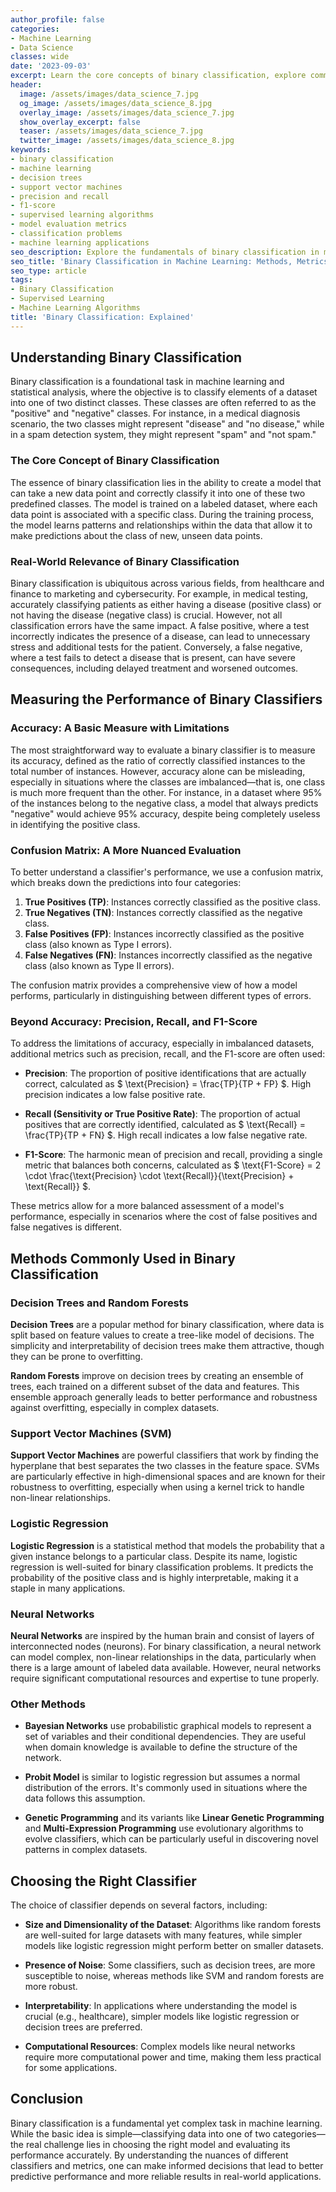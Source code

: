```yaml
---
author_profile: false
categories:
- Machine Learning
- Data Science
classes: wide
date: '2023-09-03'
excerpt: Learn the core concepts of binary classification, explore common algorithms like Decision Trees and SVMs, and discover how to evaluate performance using precision, recall, and F1-score.
header:
  image: /assets/images/data_science_7.jpg
  og_image: /assets/images/data_science_8.jpg
  overlay_image: /assets/images/data_science_7.jpg
  show_overlay_excerpt: false
  teaser: /assets/images/data_science_7.jpg
  twitter_image: /assets/images/data_science_8.jpg
keywords:
- binary classification
- machine learning
- decision trees
- support vector machines
- precision and recall
- f1-score
- supervised learning algorithms
- model evaluation metrics
- classification problems
- machine learning applications
seo_description: Explore the fundamentals of binary classification in machine learning, including key algorithms, evaluation metrics like precision and recall, and real-world applications.
seo_title: 'Binary Classification in Machine Learning: Methods, Metrics, and Applications'
seo_type: article
tags:
- Binary Classification
- Supervised Learning
- Machine Learning Algorithms
title: 'Binary Classification: Explained'
---
```


## Understanding Binary Classification

Binary classification is a foundational task in machine learning and statistical analysis, where the objective is to classify elements of a dataset into one of two distinct classes. These classes are often referred to as the "positive" and "negative" classes. For instance, in a medical diagnosis scenario, the two classes might represent "disease" and "no disease," while in a spam detection system, they might represent "spam" and "not spam."

### The Core Concept of Binary Classification

The essence of binary classification lies in the ability to create a model that can take a new data point and correctly classify it into one of these two predefined classes. The model is trained on a labeled dataset, where each data point is associated with a specific class. During the training process, the model learns patterns and relationships within the data that allow it to make predictions about the class of new, unseen data points.

### Real-World Relevance of Binary Classification

Binary classification is ubiquitous across various fields, from healthcare and finance to marketing and cybersecurity. For example, in medical testing, accurately classifying patients as either having a disease (positive class) or not having the disease (negative class) is crucial. However, not all classification errors have the same impact. A false positive, where a test incorrectly indicates the presence of a disease, can lead to unnecessary stress and additional tests for the patient. Conversely, a false negative, where a test fails to detect a disease that is present, can have severe consequences, including delayed treatment and worsened outcomes.

## Measuring the Performance of Binary Classifiers

### Accuracy: A Basic Measure with Limitations

The most straightforward way to evaluate a binary classifier is to measure its accuracy, defined as the ratio of correctly classified instances to the total number of instances. However, accuracy alone can be misleading, especially in situations where the classes are imbalanced—that is, one class is much more frequent than the other. For instance, in a dataset where 95% of the instances belong to the negative class, a model that always predicts "negative" would achieve 95% accuracy, despite being completely useless in identifying the positive class.

### Confusion Matrix: A More Nuanced Evaluation

To better understand a classifier's performance, we use a confusion matrix, which breaks down the predictions into four categories:

1. **True Positives (TP)**: Instances correctly classified as the positive class.
2. **True Negatives (TN)**: Instances correctly classified as the negative class.
3. **False Positives (FP)**: Instances incorrectly classified as the positive class (also known as Type I errors).
4. **False Negatives (FN)**: Instances incorrectly classified as the negative class (also known as Type II errors).

The confusion matrix provides a comprehensive view of how a model performs, particularly in distinguishing between different types of errors. 

### Beyond Accuracy: Precision, Recall, and F1-Score

To address the limitations of accuracy, especially in imbalanced datasets, additional metrics such as precision, recall, and the F1-score are often used:

- **Precision**: The proportion of positive identifications that are actually correct, calculated as $ \text{Precision} = \frac{TP}{TP + FP} $. High precision indicates a low false positive rate.

- **Recall (Sensitivity or True Positive Rate)**: The proportion of actual positives that are correctly identified, calculated as $ \text{Recall} = \frac{TP}{TP + FN} $. High recall indicates a low false negative rate.

- **F1-Score**: The harmonic mean of precision and recall, providing a single metric that balances both concerns, calculated as $ \text{F1-Score} = 2 \cdot \frac{\text{Precision} \cdot \text{Recall}}{\text{Precision} + \text{Recall}} $.

These metrics allow for a more balanced assessment of a model's performance, especially in scenarios where the cost of false positives and false negatives is different.

## Methods Commonly Used in Binary Classification

### Decision Trees and Random Forests

**Decision Trees** are a popular method for binary classification, where data is split based on feature values to create a tree-like model of decisions. The simplicity and interpretability of decision trees make them attractive, though they can be prone to overfitting.

**Random Forests** improve on decision trees by creating an ensemble of trees, each trained on a different subset of the data and features. This ensemble approach generally leads to better performance and robustness against overfitting, especially in complex datasets.

### Support Vector Machines (SVM)

**Support Vector Machines** are powerful classifiers that work by finding the hyperplane that best separates the two classes in the feature space. SVMs are particularly effective in high-dimensional spaces and are known for their robustness to overfitting, especially when using a kernel trick to handle non-linear relationships.

### Logistic Regression

**Logistic Regression** is a statistical method that models the probability that a given instance belongs to a particular class. Despite its name, logistic regression is well-suited for binary classification problems. It predicts the probability of the positive class and is highly interpretable, making it a staple in many applications.

### Neural Networks

**Neural Networks** are inspired by the human brain and consist of layers of interconnected nodes (neurons). For binary classification, a neural network can model complex, non-linear relationships in the data, particularly when there is a large amount of labeled data available. However, neural networks require significant computational resources and expertise to tune properly.

### Other Methods

- **Bayesian Networks** use probabilistic graphical models to represent a set of variables and their conditional dependencies. They are useful when domain knowledge is available to define the structure of the network.
  
- **Probit Model** is similar to logistic regression but assumes a normal distribution of the errors. It's commonly used in situations where the data follows this assumption.

- **Genetic Programming** and its variants like **Linear Genetic Programming** and **Multi-Expression Programming** use evolutionary algorithms to evolve classifiers, which can be particularly useful in discovering novel patterns in complex datasets.

## Choosing the Right Classifier

The choice of classifier depends on several factors, including:

- **Size and Dimensionality of the Dataset**: Algorithms like random forests are well-suited for large datasets with many features, while simpler models like logistic regression might perform better on smaller datasets.
  
- **Presence of Noise**: Some classifiers, such as decision trees, are more susceptible to noise, whereas methods like SVM and random forests are more robust.
  
- **Interpretability**: In applications where understanding the model is crucial (e.g., healthcare), simpler models like logistic regression or decision trees are preferred.

- **Computational Resources**: Complex models like neural networks require more computational power and time, making them less practical for some applications.

## Conclusion

Binary classification is a fundamental yet complex task in machine learning. While the basic idea is simple—classifying data into one of two categories—the real challenge lies in choosing the right model and evaluating its performance accurately. By understanding the nuances of different classifiers and metrics, one can make informed decisions that lead to better predictive performance and more reliable results in real-world applications.
